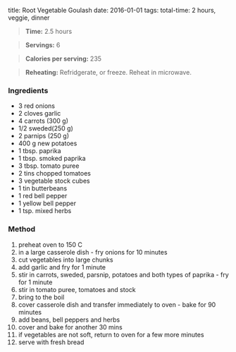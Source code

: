 title:  Root Vegetable Goulash
date: 2016-01-01
tags: total-time: 2 hours, veggie, dinner

> **Time:** 2.5 hours 

> **Servings:** 6

> **Calories per serving:** 235

> **Reheating:** Refridgerate, or freeze. Reheat in microwave.

### Ingredients

* 3 red onions
* 2 cloves garlic
* 4 carrots (300 g)
* 1/2 sweded(250 g)
* 2 parnips (250 g)
* 400 g new potatoes
* 1 tbsp. paprika
* 1 tbsp. smoked paprika
* 3 tbsp. tomato puree
* 2 tins chopped tomatoes
* 3 vegetable stock cubes
* 1 tin butterbeans
* 1 red bell pepper
* 1 yellow bell pepper
* 1 tsp. mixed herbs

### Method

1. preheat oven to 150 C
2. in a large casserole dish - fry onions for 10 minutes
3. cut vegetables into large chunks
4. add garlic and fry for 1 minute
5. stir in carrots, sweded, parsnip, potatoes and both types of paprika - fry for 1 minute
6. stir in tomato puree, tomatoes and stock 
7. bring to the boil
8. cover casserole dish and transfer immediately to oven - bake for 90 minutes
9. add beans, bell peppers and herbs
10. cover and bake for another 30 mins
11. if vegetables are not soft, return to oven for a few more minutes
12. serve with fresh bread
